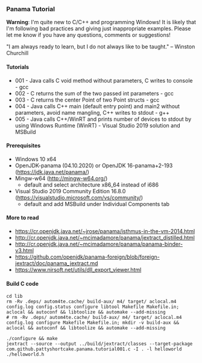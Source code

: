 ### Panama Tutorial

**Warning**: I'm quite new to C/C++ and programming Windows! It is likely that I'm following bad practices and giving just inappropriate examples. Please let me know if you have any questions, comments or suggestions!

"I am always ready to learn, but I do not always like to be taught." – Winston Churchill

#### Tutorials

* 001 - Java calls C void method without parameters, C writes to console - gcc
* 002 - C returns the sum of the two passed int parameters - gcc
* 003 - C returns the center Point of two Point structs - gcc
* 004 - Java calls C++ main (default entry point) and main2 without parameters, avoid name mangling, C++ writes to stdout - g++
* 005 - Java calls C++/WinRT and prints number of devices to stdout by using Windows Runtime (WinRT) - Visual Studio 2019 solution and MSBuild

#### Prerequisites

* Windows 10 x64 
* OpenJDK-panama (04.10.2020) or OpenJDK 16-panama+2-193 (https://jdk.java.net/panama/)
* Mingw-w64 (http://mingw-w64.org/)
	* default and select architecture x86_64 instead of i686
* Visual Studio 2019 Community Edition 16.8.0 (https://visualstudio.microsoft.com/vs/community/)
	* default and add MSBuild under Individual Components tab

#### More to read

* https://cr.openjdk.java.net/~jrose/panama/isthmus-in-the-vm-2014.html
* http://cr.openjdk.java.net/~mcimadamore/panama/jextract_distilled.html
* http://cr.openjdk.java.net/~mcimadamore/panama/panama-binder-v3.html
* https://github.com/openjdk/panama-foreign/blob/foreign-jextract/doc/panama_jextract.md
* https://www.nirsoft.net/utils/dll_export_viewer.html

#### Build C code
```
cd lib
rm -Rv .deps/ autom4te.cache/ build-aux/ m4/ target/ aclocal.m4 config.log config.status configure libtool Makefile Makefile.in; aclocal && autoconf && libtoolize && automake --add-missing
# rm -Rv .deps/ autom4te.cache/ build-aux/ m4/ target/ aclocal.m4 config.log configure Makefile Makefile.in; mkdir -v build-aux && aclocal && autoconf && libtoolize && automake --add-missing  
```

```
./configure && make
jextract --source --output ../build/jextract/classes --target-package com.github.pattyshortcake.panama.tutorial001.c -I . -l helloworld ./helloworld.h
```